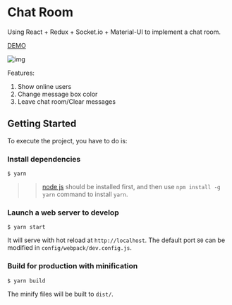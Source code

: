 # Chat Room

Using React + Redux + Socket.io + Material-UI to implement a chat room.

[DEMO](https://chat-room-react.herokuapp.com/)

![img](https://github.com/bestAlvin/Chat-Room/blob/master/img/demo.gif)

Features:
1. Show online users
2. Change message box color
3. Leave chat room/Clear messages

## Getting Started
To execute the project, you have to do is:

### Install dependencies
```
$ yarn
```
>> [node js](https://nodejs.org/en/download/) should be installed first, and then use `npm install -g yarn` command to install `yarn`.

### Launch a web server to develop
```
$ yarn start
```
It will serve with hot reload at `http://localhost`. The default port `80` can be modified in `config/webpack/dev.config.js`.

### Build for production with minification
```
$ yarn build
```
The minify files will be built to `dist/`.
